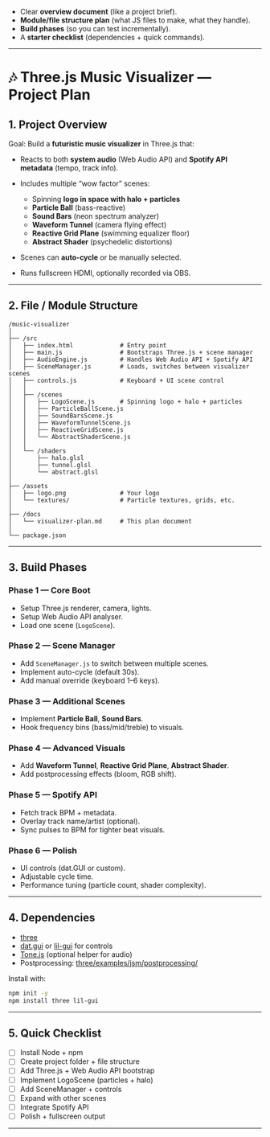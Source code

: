 * Clear **overview document** (like a project brief).
* **Module/file structure plan** (what JS files to make, what they handle).
* **Build phases** (so you can test incrementally).
* A **starter checklist** (dependencies + quick commands).

---

# 🎶 Three.js Music Visualizer — Project Plan

## 1. Project Overview

Goal: Build a **futuristic music visualizer** in Three.js that:

* Reacts to both **system audio** (Web Audio API) and **Spotify API metadata** (tempo, track info).
* Includes multiple “wow factor” scenes:

  * Spinning **logo in space with halo + particles**
  * **Particle Ball** (bass-reactive)
  * **Sound Bars** (neon spectrum analyzer)
  * **Waveform Tunnel** (camera flying effect)
  * **Reactive Grid Plane** (swimming equalizer floor)
  * **Abstract Shader** (psychedelic distortions)
* Scenes can **auto-cycle** or be manually selected.
* Runs fullscreen HDMI, optionally recorded via OBS.

---

## 2. File / Module Structure

```
/music-visualizer
│
├── /src
│   ├── index.html             # Entry point
│   ├── main.js                # Bootstraps Three.js + scene manager
│   ├── AudioEngine.js         # Handles Web Audio API + Spotify API
│   ├── SceneManager.js        # Loads, switches between visualizer scenes
│   ├── controls.js            # Keyboard + UI scene control
│   │
│   ├── /scenes
│   │   ├── LogoScene.js       # Spinning logo + halo + particles
│   │   ├── ParticleBallScene.js
│   │   ├── SoundBarsScene.js
│   │   ├── WaveformTunnelScene.js
│   │   ├── ReactiveGridScene.js
│   │   └── AbstractShaderScene.js
│   │
│   └── /shaders
│       ├── halo.glsl
│       ├── tunnel.glsl
│       └── abstract.glsl
│
├── /assets
│   ├── logo.png               # Your logo
│   └── textures/              # Particle textures, grids, etc.
│
├── /docs
│   └── visualizer-plan.md     # This plan document
│
└── package.json
```

---

## 3. Build Phases

### Phase 1 — Core Boot

* Setup Three.js renderer, camera, lights.
* Setup Web Audio API analyser.
* Load one scene (`LogoScene`).

### Phase 2 — Scene Manager

* Add `SceneManager.js` to switch between multiple scenes.
* Implement auto-cycle (default 30s).
* Add manual override (keyboard 1–6 keys).

### Phase 3 — Additional Scenes

* Implement **Particle Ball**, **Sound Bars**.
* Hook frequency bins (bass/mid/treble) to visuals.

### Phase 4 — Advanced Visuals

* Add **Waveform Tunnel**, **Reactive Grid Plane**, **Abstract Shader**.
* Add postprocessing effects (bloom, RGB shift).

### Phase 5 — Spotify API

* Fetch track BPM + metadata.
* Overlay track name/artist (optional).
* Sync pulses to BPM for tighter beat visuals.

### Phase 6 — Polish

* UI controls (dat.GUI or custom).
* Adjustable cycle time.
* Performance tuning (particle count, shader complexity).

---

## 4. Dependencies

* [three](https://threejs.org/)
* [dat.gui](https://github.com/dataarts/dat.gui) or [lil-gui](https://lil-gui.georgealways.com/) for controls
* [Tone.js](https://tonejs.github.io/) (optional helper for audio)
* Postprocessing: [three/examples/jsm/postprocessing/](https://threejs.org/examples/#webgl_postprocessing_unreal_bloom)

Install with:

```bash
npm init -y
npm install three lil-gui
```

---

## 5. Quick Checklist

* [ ] Install Node + npm
* [ ] Create project folder + file structure
* [ ] Add Three.js + Web Audio API bootstrap
* [ ] Implement LogoScene (particles + halo)
* [ ] Add SceneManager + controls
* [ ] Expand with other scenes
* [ ] Integrate Spotify API
* [ ] Polish + fullscreen output

---


